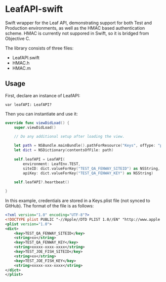 LeafAPI-swift
=============

Swift wrapper for the Leaf API, demonstrating support for both Test and Production environments, as well as the HMAC based authentication scheme.  HMAC is currently not suppored in Swift, so it is bridged from Objective C.

The library consists of three files:
- LeafAPI.swift
- HMAC.h
- HMAC.m

Usage
-----

First, declare an instance of LeafAPI:

    var leafAPI: LeafAPI?
    
Then you can instantiate and use it:
```swift
override func viewDidLoad() {
    super.viewDidLoad()

    // Do any additional setup after loading the view.
        
    let path = NSBundle.mainBundle().pathForResource("Keys", ofType: "plist")
    let dict = NSDictionary(contentsOfFile: path)
        
    self.leafAPI = LeafAPI(
        environment: LeafEnv.TEST,
        siteID: dict.valueForKey("TEST_QA_FENWAY_SITEID") as NSString,
        apiKey: dict.valueForKey("TEST_QA_FENWAY_KEY") as NSString)
        
    self.leafAPI?.heartbeat()

}
```
In this example, credentials are stored in a Keys.plist file (not synced to GitHub).  The format of the file is as follows:
```xml
<?xml version="1.0" encoding="UTF-8"?>
<!DOCTYPE plist PUBLIC "-//Apple//DTD PLIST 1.0//EN" "http://www.apple.com/DTDs/PropertyList-1.0.dtd">
<plist version="1.0">
<dict>
    <key>TEST_QA_FENWAY_SITEID</key>
    <string>xx</string>
    <key>TEST_QA_FENWAY_KEY</key>
    <string>xxxxx-xxxx-xxxx</string>
    <key>TEST_JOE_FISH_SITEID</key>
    <string>xx</string>
    <key>TEST_JOE_FISH_KEY</key>
    <string>xxxxx-xxx-xxxx</string>
</dict>
</plist>
```
